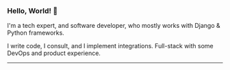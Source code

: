 ### Hello, World! 👋

I'm a tech expert, and software developer, who mostly works with Django & Python frameworks. 

I write code, I consult, and I implement integrations. Full-stack with some DevOps and product experience.

---

